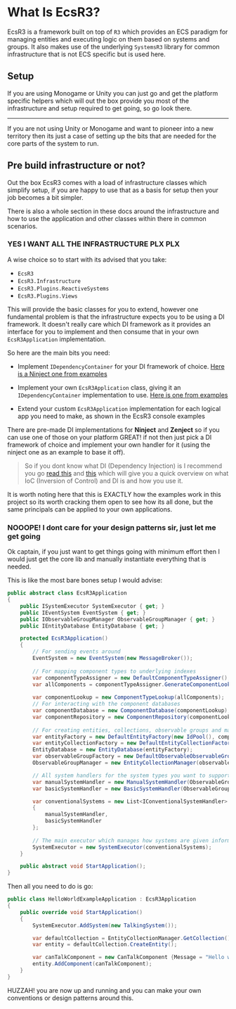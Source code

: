 # What Is EcsR3?

EcsR3 is a framework built on top of `R3` which provides an ECS paradigm for managing entities and executing logic on them based on systems and groups. It also makes use of the underlying `SystemsR3` library for common infrastructure that is not ECS specific but is used here.

## Setup

If you are using Monogame or Unity you can just go and get the platform specific helpers which will out the box provide you most of the infrastructure and setup required to get going, so go look there.

---

If you are not using Unity or Monogame and want to pioneer into a new territory then its just a case of setting up the bits that are needed for the core parts of the system to run.

## Pre build infrastructure or not?

Out the box EcsR3 comes with a load of infrastructure classes which simplify setup, if you are happy to use that as a basis for setup then your job becomes a bit simpler.

There is also a whole section in these docs around the infrastructure and how to use the application and other classes within there in common scenarios.

### YES I WANT ALL THE INFRASTRUCTURE PLX PLX

A wise choice so to start with its advised that you take:

- `EcsR3`
- `EcsR3.Infrastructure`
- `EcsR3.Plugins.ReactiveSystems`
- `EcsR3.Plugins.Views`

This will provide the basic classes for you to extend, however one fundamental problem is that the infrastructure expects you to be using a DI framework. It doesn't really care which DI framework as it provides an interface for you to implement and then consume that in your own `EcsR3Application` implementation.

So here are the main bits you need:

- Implement `IDependencyContainer` for your DI framework of choice. [Here is a Ninject one from examples](https://github.com/EcsRx/ecsr3/blob/master/src/EcsR3.Examples/Dependencies/NinjectDependencyContainer.cs)

- Implement your own `EcsR3Application` class, giving it an `IDependencyContainer` implementation to use. [Here is one from examples](https://github.com/EcsRx/ecsr3/blob/master/src/EcsR3.Examples/Application/EcsR3ConsoleApplication.cs)

- Extend your custom `EcsR3Application` implementation for each logical app you need to make, as shown in the EcsR3 console examples

There are pre-made DI implementations for **Ninject** and **Zenject** so if you can use one of those on your platform GREAT! if not then just pick a DI framework of choice and implement your own handler for it (using the ninject one as an example to base it off).

> So if you dont know what DI (Dependency Injection) is I recommend you go [read this](https://grofit.gitbooks.io/development-for-winners/content/development/dependency-patterns/dependency-injection.html) and [this](https://grofit.gitbooks.io/development-for-winners/content/development/dependency-patterns/inversion-of-control.html) which will give you a quick overview on what IoC (Inversion of Control) and DI is and how you use it.

It is worth noting here that this is EXACTLY how the examples work in this project so its worth cracking them open to see how its all done, but the same principals can be applied to your own applications.

### NOOOPE! I dont care for your design patterns sir, just let me get going

Ok captain, if you just want to get things going with minimum effort then I would just get the core lib and manually instantiate everything that is needed. 

This is like the most bare bones setup I would advise:

```csharp
public abstract class EcsR3Application
{
	public ISystemExecutor SystemExecutor { get; }
	public IEventSystem EventSystem { get; }
	public IObservableGroupManager ObservableGroupManager { get; }
	public IEntityDatabase EntityDatabase { get; }

	protected EcsR3Application()
	{
		// For sending events around
		EventSystem = new EventSystem(new MessageBroker());
		
		// For mapping component types to underlying indexes
		var componentTypeAssigner = new DefaultComponentTypeAssigner();
		var allComponents = componentTypeAssigner.GenerateComponentLookups();
		
		var componentLookup = new ComponentTypeLookup(allComponents);
		// For interacting with the component databases
		var componentDatabase = new ComponentDatabase(componentLookup);
		var componentRepository = new ComponentRepository(componentLookup, componentDatabase);	
		
		// For creating entities, collections, observable groups and managing Ids
		var entityFactory = new DefaultEntityFactory(new IdPool(), componentRepository);
		var entityCollectionFactory = new DefaultEntityCollectionFactory(entityFactory);
		EntityDatabase = new EntityDatabase(entityFactory);
		var observableGroupFactory = new DefaultObservableObservableGroupFactory();
		ObservableGroupManager = new EntityCollectionManager(observableGroupFactory, entityDatabase, componentLookup);

		// All system handlers for the system types you want to support
		var manualSystemHandler = new ManualSystemHandler(ObservableGroupManager);
		var basicSystemHandler = new BasicSystemHandler(ObservableGroupManager);

		var conventionalSystems = new List<IConventionalSystemHandler>
		{
			manualSystemHandler,
            basicSystemHandler
		};
		
		// The main executor which manages how systems are given information
		SystemExecutor = new SystemExecutor(conventionalSystems);
	}

	public abstract void StartApplication();
}
```

Then all you need to do is go:

```csharp
public class HelloWorldExampleApplication : EcsR3Application
{
	public override void StartApplication()
	{
		SystemExecutor.AddSystem(new TalkingSystem());

		var defaultCollection = EntityCollectionManager.GetCollection();
		var entity = defaultCollection.CreateEntity();

		var canTalkComponent = new CanTalkComponent {Message = "Hello world"};
		entity.AddComponent(canTalkComponent);
	}
}
```

HUZZAH! you are now up and running and you can make your own conventions or design patterns around this.